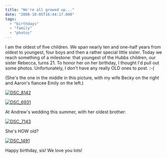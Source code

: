 ```yaml
---
title: "We're all growed up..."
date: "2008-10-05T16:44:17.000"
tags: 
  - "birthdays"
  - "family"
  - "photos"
---
```


I am the oldest of five children. We span nearly ten and one-half years from oldest to youngest, four boys and then a rather special little sister. Today we reach something of a milestone: that youngest of the Hubbs children, our sister Rebecca, turns 21. To honor her on her birthday, I thought I'd pull out some photos. Unfortunately, I don't have any really OLD ones to post. :-(

(She's the one in the middle in this picture, with my wife Becky on the right and Aaron's fiancee Emily on the left.)

[![DSC_8142](http://farm4.static.flickr.com/3226/2896302559_6ed7ab4f01.jpg)](http://www.flickr.com/photos/chrishubbs/2896302559/ "DSC_8142 by chrishubbs, on Flickr")

[![DSC_6931](http://farm4.static.flickr.com/3180/2669820405_e4c013cbd8.jpg)](http://www.flickr.com/photos/chrishubbs/2669820405/ "DSC_6931 by chrishubbs, on Flickr")

At Andrew's wedding this summer, with her oldest brother:

[![DSC_7143](http://farm4.static.flickr.com/3054/2669907139_d740f2d185.jpg)](http://www.flickr.com/photos/chrishubbs/2669907139/ "DSC_7143 by chrishubbs, on Flickr")

She's HOW old?

[![DSC_1491](http://farm2.static.flickr.com/1334/942747122_87cc200124.jpg)](http://www.flickr.com/photos/chrishubbs/942747122/ "DSC_1491 by chrishubbs, on Flickr")

Happy birthday, sis! We love you lots!
